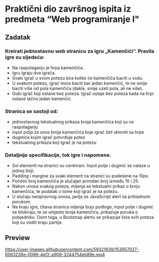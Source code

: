 

# Praktični dio završnog ispita iz predmeta “Web programiranje I"
 
 

## Zadatak 

### Kreirati jednostavnu web stranicu za igru „Kamenčići“. Pravila igre su sljedeća:

* Na raspolaganju je hrpa kamenčića.
* Igru igraju dva igrača.
* Svaki igrač u svom potezu bira koliko će kamenčića baciti u vodu.
* U svakom potezu, igrač mora baciti bar jedan kamenčić, te ne smije baciti više od pola kamenčića (dakle, smije uzeti pola, ali ne više).
* Gubi igrač koji ostane bez poteza. Igrač ostaje bez poteza kada na hrpi ostane tačno jedan kamenčić. <br>

### Stranica se sastoji od:

* jednostavnog tekstualnog prikaza broja kamenčića koji su na raspolaganju 
* input polja za unos broja kamenčića koje igrač želi skloniti sa hrpe 
* dugmića kojim igrač potvrđuje potez 
* tekstualnog prikaza koji igrač je na potezu
 

### Detaljnije specifikacije, tok igre i napomene. 

* Svi elementi na stranici su centrirani. Input polje i dugmić se nalaze u jednoj liniji.
* Padding i margine za svaki element na stranici su podešene na 10px.
* Početni broj kamenčića je slučajan prirodan broj između 10 i 25.
* Nakon unosa svakog poteza, mijenja se tekstualni prikaz o broju kamenčića, te podatak o tome koji igrač je na potezu.
* U slučaju neispravnog unosa, javlja se JavaScript alert sa prikladnom porukom.
* Na kraju igre, čitava stranica mijenja boju podloge, input polje i dugmić se blokiraju, te se umjesto broja kamenčića, prikazuje poruka o pobjedniku. Osim toga, u Bootstrap alertu se prikazuje lista svih poteza koji su vodili kraju partije. 


## Preview


https://user-images.githubusercontent.com/59321839/153957027-8563238e-0086-4ef2-a908-3244754eb89e.mp4




